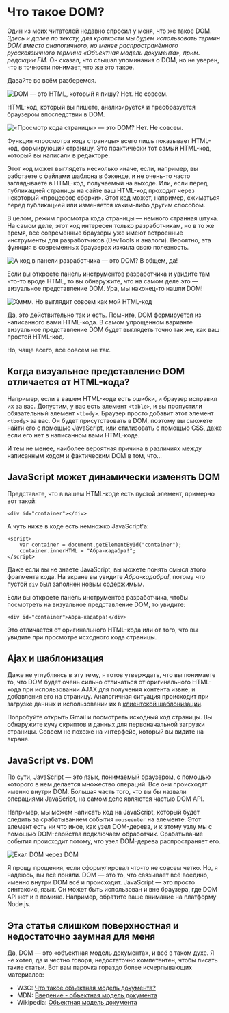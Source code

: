 # Что такое DOM?

Один из моих читателей недавно спросил у меня, что же такое DOM.
*Здесь и далее по тексту, для краткости мы будем использовать термин DOM 
вместо аналогичного, но менее распространённого русскоязычного термина 
«Объектная модель документа», прим. редакции FM.* 
Он сказал, что слышал упоминания о DOM, но не уверен, что в точности понимает, 
что же это такое.

Давайте во всём разберемся.

![DOM — это HTML, который я пишу? Нет. Не совсем.][Рисунок 1]

HTML-код, который вы пишете, анализируется и преобразуется 
браузером впоследствии в DOM.

![«Просмотр кода страницы» — это DOM? Нет. Не совсем.][Рисунок 2]

Функция «просмотра кода страницы» всего лишь показывает HTML-код, формирующий 
страницу. Это практически тот самый HTML-код, который вы написали в редакторе.

Этот код может выглядеть несколько иначе, если, например, вы работаете с 
файлами шаблона в бэкенде, и не очень-то часто заглядываете в HTML-код, 
получаемый на выходе. Или, если перед публикацией страницы на сайте ваш 
HTML-код проходит через некоторый «процессов сборки». Этот код может, 
например, сжиматься перед публикацией или изменяется каким-либо другим способом.

В целом, режим просмотра кода страницы — немного странная штука. На самом 
деле, этот код интересен только разработчикам, но в то же время, все 
современные браузеры уже имеют встроенные инструменты для разработчиков 
(DevTools и аналоги). Вероятно, эта функция в современных браузерах изжила свою полезность.

![А код в панели разработчика — это DOM? В общем, да!][Рисунок 3]

Если вы откроете панель инструментов разработчика и увидите там что-то вроде 
HTML, то вы обнаружите, что на самом деле это — визуальное представление DOM. 
Ура, мы наконец-то нашли DOM!

![Хммм. Но выглядит совсем как мой HTML-код][Рисунок 4]

Да, это действительно так и есть. Помните, DOM формируется из написанного вами 
HTML-кода. В самом упрощенном варианте визуальное представление DOM будет 
выглядеть точно так же, как ваш простой HTML-код.

Но, чаще всего, всё совсем не так.

## Когда визуальное представление DOM отличается от HTML-кода?

Например, если в вашем HTML-коде есть ошибки, и браузер исправил их за вас. 
Допустим, у вас есть элемент `<table>`, и вы пропустили обязательный элемент 
`<tbody>`. Браузер просто добавит этот элемент `<tbody>` за вас. Он будет 
присутствовать в DOM, поэтому вы сможете найти его с помощью JavaScript, или
стилизовать с помощью CSS, даже если его нет в написанном вами HTML-коде.

И тем не менее, наиболее вероятная причина в различиях между написанным кодом 
и фактическим DOM в том, что...

## JavaScript может динамически изменять DOM

Представьте, что в вашем HTML-коде есть пустой элемент, примерно вот такой:

	<div id="container"></div>
	
А чуть ниже в коде есть немножко JavaScript'а:

	<script>
		var container = document.getElementById("container");
		container.innerHTML = "Абра-кадабра!";
	</script>
	
Даже если вы не знаете JavaScript, вы можете понять смысл этого фрагмента 
кода. На экране вы увидите *Абра-кадабра!*, потому что пустой `div` был 
заполнен новым содержимым.

Если вы откроете панель инструментов разработчика, чтобы посмотреть на
визуальное представление DOM, то увидите:

	<div id="container">Абра-кадабра!</div>
	
Это отличается от оригинального HTML-кода или от того, что вы увидите при 
просмотре исходного кода страницы.

## Ajax и шаблонизация

Даже не углубляясь в эту тему, я готов утверждать, что вы понимаете то, что DOM
будет очень сильно отличаться от оригинального HTML-кода при использовании AJAX
для получения контента извне, и добавления его на страницу. Аналогичная 
ситуация происходит при загрузке данных и использовании их в [клиентской шаблонизации][1].

Попробуйте открыть Gmail и посмотреть исходный код страницы. Вы обнаружите 
кучу скриптов и данных для первоначальной загрузки страницы. Совсем не похоже 
на интерфейс, который вы видите на экране.

## JavaScript vs. DOM

По сути, JavaScript — это язык, понимаемый браузером, с помощью которого в нем 
делается множество операций. Все они происходят именно внутри DOM. Большая 
часть того, что вы бы назвали операциями JavaScript, на самом деле являются 
частью DOM API.

Например, мы можем написать код на JavaScript, который будет следить за 
срабатыванием события `mouseenter` на элементе. Этот элемент есть ни что иное, 
как узел DOM-дерева, и к этому узлу мы с помощью DOM-свойства подключаем 
обработчик. Срабатывание события происходит потому, что узел DOM-дерева 
распространяет его.

![Ехал DOM через DOM][Рисунок 5]

Я прощу прощения, если сформулировал что-то не совсем четко. Но, я надеюсь, вы 
всё поняли. DOM — это то, что связывает всё воедино, именно внутри DOM всё и 
происходит. JavaScript — это просто синтаксис, язык. Он может быть использован 
и вне браузера, где DOM API нет и в помине. Например, обратите ваше внимание 
на платформу Node.js.

## Эта статья слишком поверхностная и недостаточно заумная для меня

Да, DOM — это «объектная модель документа», и всё в таком духе. Я не хотел, да 
и честно говоря, недостаточно компетентен, чтобы писать такие статьи. Вот 
вам парочка гораздо более исчерпывающих материалов:

* W3C: [Что такое объектная модель документа?][2]
* MDN: [Введение - объектная модель документа][3]
* Wikipedia: [Объектная модель документа][4]

[1]: http://css-tricks.com/video-screencasts/127-basics-of-javascript-templating/
[2]: http://www.w3.org/TR/DOM-Level-2-Core/introduction.html
[3]: https://developer.mozilla.org/en-US/docs/DOM/DOM_Reference/Introduction
[4]: http://ru.wikipedia.org/wiki/Document_Object_Model

[Рисунок 1]: img/rus/is-html-the-dom.jpg
[Рисунок 2]: img/rus/view-source-no.jpg
[Рисунок 3]: img/rus/devtools-dom.jpg
[Рисунок 4]: img/rus/looks-like-html.jpg
[Рисунок 5]: img/rus/dom-dom-dom-dom.jpg
